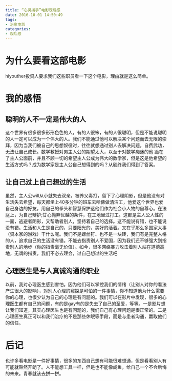 ```yaml
---
title: “心灵捕手”电影观后感
date: 2016-10-01 14:50:49
tags:
- 治愈电影
categories:
- 观后感
---
```

# 为什么要看这部电影
hiyouther投资人要求我们这些职员看一下这个电影，理由就是这么简单。
# 我的感悟

<!-- more -->
## 聪明的人不一定是伟大的人
这个世界有很多很多形形色色的人，有的人很笨，有的人很聪明，但是不能说聪明的人一定可以成为一个伟大的人。我们不能通过他可以解决某个问题而去无限的崇拜，因为当我们被自己的思想奴役时，往往就想通过别人去解决问题，自费武功，无法让自己成长。数学教授对男主人公的期望太大，以至于对数学痴迷的他
跪在了主人公面前，并且不顾一切的希望主人公成为伟大的数学家，但是这是他希望的生活方式吗？成为数学家是主人公自己想得到的吗？从剧终我们得到了答案。
## 让自己过上自己想过的生活
虽然，主人公will从小就失去双亲，被养父毒打，留下了心理阴影，但是他没有对生活失去希望，每天都坐上40多分钟的班车去哈佛做清洁工，他爱这个世界也爱自己身边的好友，用自己的拳头和智慧保护这他们作为社会小人物的自尊心。在法庭上，为自己辩护;甘心抛弃优越的条件，在工地里过打工。这都是主人公人性的一面，逃避者阴影，又帮助者别人，坚持着自己的选择。这不能说有错，也不能说没有错。生活和人生是自己的，只要阳光的，美好的活着。又在乎那么多国家大事（资本家的游戏）干什么呢。我们不是螺丝钉、也不是一块砖，我们有是完整人格的人，追求自己的生活没有错。不能去指责别人不爱国，因为我们还不够强大到指责别人的地步（你的指责毫无价值）。如今，很多网络暴力攻击着别人站在道德高地，无谓的指责，我们不必去理会，过自己想过的生活吧
## 心理医生是与人真诚沟通的职业
以前，我对心理医生感到害怕。因为他们可以掌控我们的情绪（让别人对你的看法产生很大的影响），对别人心理的窥探是可怕的一件事情，你不知道他为什么需要你的心理，也很少认为自己的心理是有问题的。我们可以在影片中发现，很多的心理医生都有自己的问题，有的是gay有的是失去了自己的至爱，等等。一是影片想让我们知道，其实心理医生也是有问题的，我们自己有心理问题是很正常的。二是心理医生真正可以和我们治疗的不是那些休眠等手段，而是与患者沟通，赢取他们的信任。
# 后记
也许多看电影是一件好事情，很多的东西自己想有可能很难想通，但是看看别人有可能就豁然开朗了。人不能想工具一样，但是也不能像咸鱼，给自己一个不会后悔的未来。青春就该去拼一拼。
